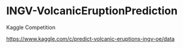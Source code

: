 # INGV-VolcanicEruptionPrediction
Kaggle Competition

https://www.kaggle.com/c/predict-volcanic-eruptions-ingv-oe/data
